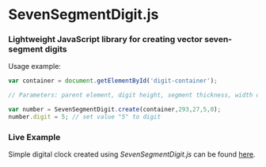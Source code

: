 # SevenSegmentDigit.js
### Lightweight JavaScript library for creating vector seven-segment digits

Usage example:

``` JavaScript
var container = document.getElementById('digit-container');

// Parameters: parent element, digit height, segment thickness, width of slit between segments, digit value

var number = SevenSegmentDigit.create(container,293,27,5,0);
number.digit = 5; // set value "5" to digit
```

### Live Example

Simple digital clock created using *SevenSegmentDigit.js* can be found [here](http://larionov.site/demo/ssd).